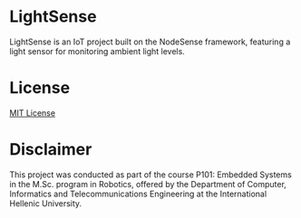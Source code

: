 # LightSense

LightSense is an IoT project built on the NodeSense framework, featuring a light sensor for monitoring ambient light levels.
# License

[MIT License](./LICENSE)

# Disclaimer

This project was conducted as part of the course Ρ101: Embedded Systems in the M.Sc. program in Robotics, offered by the
Department of Computer, Informatics and Telecommunications Engineering at the International Hellenic University.